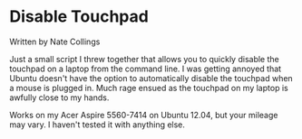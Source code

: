 Disable Touchpad
===============

Written by Nate Collings

Just a small script I threw together that allows you to quickly disable the touchpad on a laptop from the command line. I was getting annoyed that Ubuntu doesn't have the option to automatically disable the touchpad when a mouse is plugged in. Much rage ensued as the touchpad on my laptop is awfully close to my hands.

Works on my Acer Aspire 5560-7414 on Ubuntu 12.04, but your mileage may vary. I haven't tested it with anything else.
